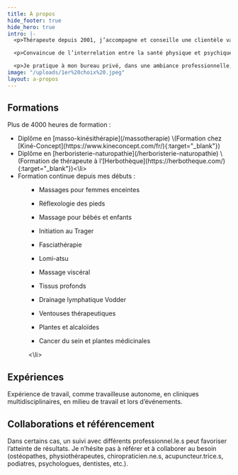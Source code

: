 ```yaml
---
title: À propos
hide_footer: true
hide_hero: true
intro: |-
  <p>Thérapeute depuis 2001, j’accompagne et conseille une clientèle variée et de tous âges dans une démarche visant le bien-être, la santé et la vitalité. Mon approche est axée sur le respect, l’écoute, l’honnêteté et l’expérience. Un juste mélange entre le ressenti et la science. </p>

  <p>Convaincue de l’interrelation entre la santé physique et psychique, l’alimentation, l’hygiène de vie et l’environnement, je porte attention à divers aspects et détails pouvant optimiser le retour à la santé et au mieux-être.</p>

  <p>Je pratique à mon bureau privé, dans une ambiance professionnelle, calme et chaleureuse.</p>
image: "/uploads/1er%20choix%20.jpeg"
layout: a-propos
---
```


## Formations

Plus de 4000 heures de formation :

<ul>
<li>Diplôme en [masso-kinésithérapie](/massotherapie)
\(Formation chez [Kiné-Concept](https://www.kineconcept.com/fr/){:target="_blank"})</li>
<li>Diplôme en [herboristerie-naturopathie](/herboristerie-naturopathie)
\(Formation de thérapeute à l’[Herbothèque](https://herbotheque.com/){:target="_blank"})<\li>
<li>Formation continue depuis mes débuts :
<ul>

* Massages pour femmes enceintes

* Réflexologie des pieds

* Massage pour bébés et enfants

* Initiation au Trager

* Fasciathérapie

* Lomi-atsu
  </ul>
  <ul>

* Massage viscéral

* Tissus profonds

* Drainage lymphatique Vodder

* Ventouses thérapeutiques

* Plantes et alcaloïdes

* Cancer du sein et plantes médicinales
  </ul><\li>
  </ul>



## Expériences

Expérience de travail, comme travailleuse autonome, en cliniques multidisciplinaires, en milieu de travail et lors d’événements.

## Collaborations et référencement

Dans certains cas, un suivi avec différents professionnel.le.s peut favoriser l’atteinte de résultats. Je n’hésite pas à référer et à collaborer au besoin (ostéopathes, physiothérapeutes, chiropraticien.ne.s, acupuncteur.trice.s, podiatres, psychologues, dentistes, etc.).